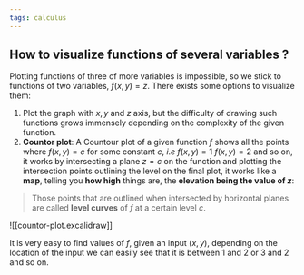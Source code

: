 ```yaml
---
tags: calculus
---
```

## How to visualize functions of several variables ? 

Plotting functions of three of more variables is impossible, so we stick to functions of two variables, $f(x,y)=z$. There exists some options to visualize them:
1. Plot the graph with $x,y$ and $z$ axis, but the difficulty of drawing such functions grows immensely depending on the complexity of the given function.
2. **Countor plot**:
A Countour plot of a given function $f$ shows all the points where $f(x,y)=c$ for some constant $c$, $i.e$ $f(x,y)=1$ $f(x,y)=2$ and so on, it works by intersecting a plane $z=c$ on the function and plotting the intersection points outlining the level on the final plot, it works like a **map**, telling you **how high** things are, the **elevation being the value of $z$**:

> Those points that are outlined when intersected by horizontal planes are called **level curves** of $f$ at a certain level $c$.

![[countor-plot.excalidraw]]

It is very easy to find values of $f$, given an input $(x,y)$, depending on the location of the input we can easily see that it is between $1$ and $2$ or $3$ and $2$ and so on. 